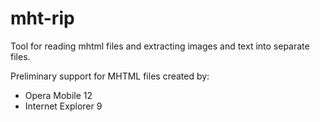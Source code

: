 mht-rip
=======

Tool for reading mhtml files and extracting images and text into separate files.

Preliminary support for MHTML files created by: 
* Opera Mobile 12
* Internet Explorer 9
